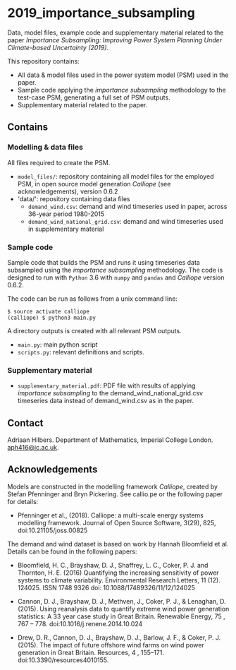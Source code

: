 # 2019_importance_subsampling
Data, model files, example code and supplementary material related to the paper _Importance Subsampling: Improving Power System Planning Under Climate-based Uncertainty (2019)_.

This repository contains:
- All data & model files used in the power system model (PSM) used in the paper.
- Sample code applying the _importance subsampling_ methodology to the test-case PSM, generating a full set of PSM outputs.
- Supplementary material related to the paper.




## Contains

### Modelling & data files

All files required to create the PSM. 

- `model_files/`: repository containing all model files for the employed PSM, in open source model generation _Calliope_ (see acknowledgements), version 0.6.2
- 'data/': repository containing data files
  - `demand_wind.csv`: demand and wind timeseries used in paper, across 36-year period 1980-2015
  - `demand_wind_national_grid.csv`: demand and wind timeseries used in supplementary material


### Sample code

Sample code that builds the PSM and runs it using timeseries data subsampled using the _importance subsampling_ methodology. The code is designed to run with `Python` 3.6 with `numpy` and `pandas` and _Calliope_ version 0.6.2.

The code can be run as follows from a unix command line:

    $ source activate calliope
    (calliope) $ python3 main.py

A directory outputs is created with all relevant PSM outputs.

- `main.py`: main python script
- `scripts.py`: relevant definitions and scripts.


### Supplementary material

- `supplementary_material.pdf`: PDF file with results of applying _importance subsampling_ to the demand_wind_national_grid.csv timeseries data instead of demand_wind.csv as in the paper.







## Contact

Adriaan Hilbers. Department of Mathematics, Imperial College London. aph416@ic.ac.uk.






## Acknowledgements

Models are constructed in the modelling framework _Calliope_, created by Stefan Pfenninger and Bryn Pickering. See callio.pe or the following paper for details:

- Pfenninger et al., (2018). Calliope: a multi-scale energy systems modelling framework. Journal of Open Source Software, 3(29), 825, doi:10.21105/joss.00825

The demand and wind dataset is based on work by Hannah Bloomfield et al. Details can be found in the following papers:

- Bloomfield, H. C., Brayshaw, D. J., Shaffrey, L. C., Coker, P. J. and Thornton, H. E. (2016) Quantifying the increasing sensitivity of power systems to climate variability. Environmental Research Letters, 11 (12). 124025. ISSN 1748­ 9326 doi: 10.1088/1748­9326/11/12/124025

- Cannon, D. J., Brayshaw, D. J., Methven, J., Coker, P. J., & Lenaghan, D. (2015). Using reanalysis data to quantify extreme wind power generation statistics: A 33 year case study in Great Britain. Renewable Energy, 75 , 767 – 778. doi:10.1016/j.renene.2014.10.024

- Drew, D. R., Cannon, D. J., Brayshaw, D. J., Barlow, J. F., & Coker, P. J. (2015). The impact of future offshore wind farms on wind power generation in Great Britain. Resources, 4 , 155–171. doi:10.3390/resources4010155.
